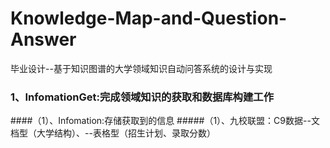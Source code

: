 # Knowledge-Map-and-Question-Answer
毕业设计--基于知识图谱的大学领域知识自动问答系统的设计与实现
### 1、InfomationGet:完成领域知识的获取和数据库构建工作
####（1）、Infomation:存储获取到的信息
#####（1）、九校联盟：C9数据--文档型（大学结构）、--表格型（招生计划、录取分数）
